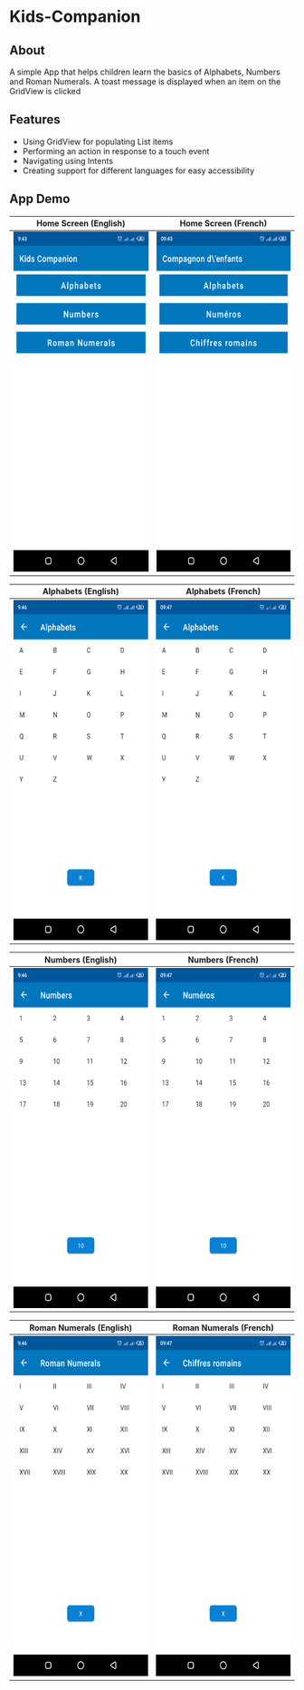 # Kids-Companion

## About
A simple App that helps children learn the basics of Alphabets, Numbers and Roman Numerals. A toast message is displayed when an item on the GridView is clicked

## Features
* Using GridView for populating List items
* Performing an action in response to a touch event
* Navigating using Intents
* Creating support for different languages for easy accessibility

## App Demo

 |Home Screen (English)|Home Screen (French)|
 |:-:|:-:|
 |<img src="app/src/main/res/drawable/home_screen_english.png" width=338 height=600>|<img src="app/src/main/res/drawable/home_screen_french.png" width=338 height=600>|
 
 |Alphabets (English)|Alphabets (French)|
 |:-:|:-:|
 |<img src="app/src/main/res/drawable/alphabets_english.png" width=338 height=600>|<img src="app/src/main/res/drawable/alphabets_french.png" width=338 height=600>|
 
 |Numbers (English)|Numbers (French)|
 |:-:|:-:|
 |<img src="app/src/main/res/drawable/numbers_english.png" width=338 height=600>|<img src="app/src/main/res/drawable/numbers_french.png" width=338 height=600>|
 
 |Roman Numerals (English)|Roman Numerals (French)|
 |:-:|:-:|
 |<img src="app/src/main/res/drawable/roman_numerals_english.png" width=338 height=600>|<img src="app/src/main/res/drawable/roman_numerals_french.png" width=338 height=600>|
             
             
             
